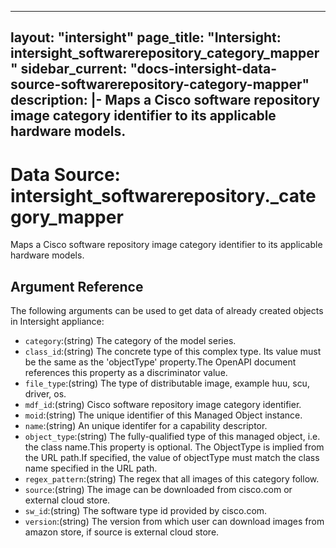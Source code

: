 
---
layout: "intersight"
page_title: "Intersight: intersight_softwarerepository_category_mapper"
sidebar_current: "docs-intersight-data-source-softwarerepository-category-mapper"
description: |-
Maps a Cisco software repository image category identifier to its applicable hardware models.
---

# Data Source: intersight_softwarerepository._category_mapper
Maps a Cisco software repository image category identifier to its applicable hardware models.
## Argument Reference
The following arguments can be used to get data of already created objects in Intersight appliance:
* `category`:(string) The category of the model series. 
* `class_id`:(string) The concrete type of this complex type. Its value must be the same as the 'objectType' property.The OpenAPI document references this property as a discriminator value. 
* `file_type`:(string) The type of distributable image, example huu, scu, driver, os. 
* `mdf_id`:(string) Cisco software repository image category identifier. 
* `moid`:(string) The unique identifier of this Managed Object instance. 
* `name`:(string) An unique identifer for a capability descriptor. 
* `object_type`:(string) The fully-qualified type of this managed object, i.e. the class name.This property is optional. The ObjectType is implied from the URL path.If specified, the value of objectType must match the class name specified in the URL path. 
* `regex_pattern`:(string) The regex that all images of this category follow. 
* `source`:(string) The image can be downloaded from cisco.com or external cloud store. 
* `sw_id`:(string) The software type id provided by cisco.com. 
* `version`:(string) The version from which user can download images from amazon store, if source is external cloud store. 
